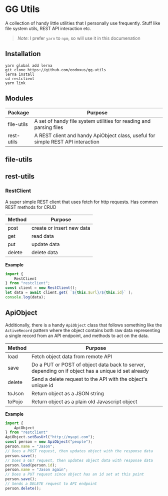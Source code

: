 # GG Utils
A collection of handy little utilities that I personally use frequently. Stuff like file system utils, REST API interaction etc.

>*Note*: I prefer `yarn` to `npm`, so will use it in this documenation

## Installation
```
yarn global add lerna
git clone https://github.com/eodoxus/gg-utils
lerna install
cd restclient
yarn link
```

## Modules
| Package | Purpose |
| ------ | ------- |
| file-utils | A set of handy file system utilities for reading and parsing files |
| rest-utils | A REST client and handy ApiObject class, useful for simple REST API interaction |

## file-utils

## rest-utils

### RestClient
A super simple REST client that uses fetch for http requests. Has common REST methods for CRUD

| Method | Purpose |
| ------ | ------- |
| post | create or insert new data |
| get | read data |
| put | update data |
| delete | delete data |

**Example**

``` javascript
import {
    RestClient
} from "restclient";
const client = new RestClient();
let data = await client.get( `${this.$url}/${this.id}` );
console.log(data);
```

## ApiObject

Additionally, there is a handy `ApiObject` class that follows something like the `ActiveRecord` pattern where the object contains both raw data representing a single record from an API endpoint, and methods to act on the data.

| Method | Purpose |
| ------ | ------- |
| load | Fetch object data from remote API |
| save | Do a PUT or POST of object data back to server, depending on if object has a unique id set already |
| delete | Send a delete request to the API with the object's unique id |
| toJson | Return object as a JSON string |
| toPojo | Return object as a plain old Javascript object |

**Example**

``` javascript
import {
    ApiObject
} from "restclient"
ApiObject.setBasUrl("http://myapi.com");
const person = new ApiObject("people");
person.name = "Jason";
// Does a POST request, then updates object with the response data
person.save();
// Does a GET request, then updates object data with response data
person.load(person.id);
person.name = "Jason again";
// Does a PUT request since object has an id set at this point
person.save();
// Sends a DELETE request to API endpoint
person.delete();
```

